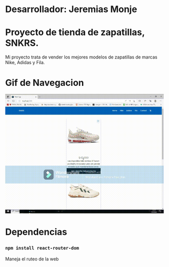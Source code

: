 # Desarrollador: Jeremias Monje

# Proyecto de tienda de zapatillas, SNKRS.

Mi proyecto trata de vender los mejores modelos de zapatillas de marcas Nike, Adidas y Fila.

# Gif de Navegacion

![image](https://github.com/jeremonje/SNKRS-Monje/blob/main/src/media/Mi%20video.gif)

# Dependencias

### `npm install react-router-dom`

Maneja el ruteo de la web
